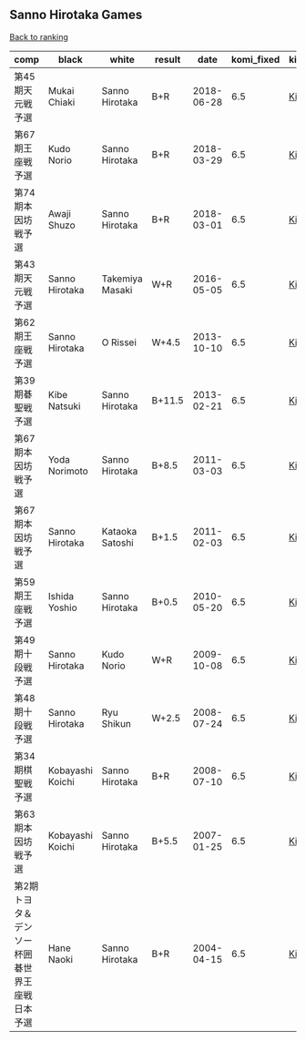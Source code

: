 ## Sanno Hirotaka Games

[Back to ranking](index.md)




| **comp** | **black** | **white** | **result** | **date** | **komi_fixed** | **kifu** | 
| --- | --- | --- | --- | --- | --- | --- |
| 第45期天元戦予選 | Mukai Chiaki | Sanno Hirotaka | B+R | 2018-06-28 | 6.5 | [Kifu](https://kifudepot.net/kifucontents.php?id=ab9QBigtp2xKtaWuXCGj3w%3D%3D) | 
| 第67期王座戦予選 | Kudo Norio | Sanno Hirotaka | B+R | 2018-03-29 | 6.5 | [Kifu](https://kifudepot.net/kifucontents.php?id=ahy6B1VuU55l%2BwEH7LdkFw%3D%3D) | 
| 第74期本因坊戦予選 | Awaji Shuzo | Sanno Hirotaka | B+R | 2018-03-01 | 6.5 | [Kifu](https://kifudepot.net/kifucontents.php?id=FwD4KNv%2FuX6HIjrgeIyH%2FQ%3D%3D) | 
| 第43期天元戦予選 | Sanno Hirotaka | Takemiya Masaki | W+R | 2016-05-05 | 6.5 | [Kifu](https://kifudepot.net/kifucontents.php?id=%2F6mFJ8vDNwOADXOGIk9Zfg%3D%3D) | 
| 第62期王座戦予選 | Sanno Hirotaka | O Rissei | W+4.5 | 2013-10-10 | 6.5 | [Kifu](https://kifudepot.net/kifucontents.php?id=DFas2a8QddsIAxVD4K5uZg%3D%3D) | 
| 第39期碁聖戦予選 | Kibe Natsuki | Sanno Hirotaka | B+11.5 | 2013-02-21 | 6.5 | [Kifu](https://kifudepot.net/kifucontents.php?id=amjOq019bQ4V%2BWh6D6UyPQ%3D%3D) | 
| 第67期本因坊戦予選 | Yoda Norimoto | Sanno Hirotaka | B+8.5 | 2011-03-03 | 6.5 | [Kifu](https://kifudepot.net/kifucontents.php?id=IQkSblJKxM6F8eLt2hhRWQ%3D%3D) | 
| 第67期本因坊戦予選 | Sanno Hirotaka | Kataoka Satoshi | B+1.5 | 2011-02-03 | 6.5 | [Kifu](https://kifudepot.net/kifucontents.php?id=vSfO%2F78e9WNBXP4IaEsMYw%3D%3D) | 
| 第59期王座戦予選 | Ishida Yoshio | Sanno Hirotaka | B+0.5 | 2010-05-20 | 6.5 | [Kifu](https://kifudepot.net/kifucontents.php?id=IBVXVClCI9QV9%2FGUg16DlA%3D%3D) | 
| 第49期十段戦予選 | Sanno Hirotaka | Kudo Norio | W+R | 2009-10-08 | 6.5 | [Kifu](https://kifudepot.net/kifucontents.php?id=QgjRfCli4OJSLF2Kidqq8Q%3D%3D) | 
| 第48期十段戦予選 | Sanno Hirotaka | Ryu Shikun | W+2.5 | 2008-07-24 | 6.5 | [Kifu](https://kifudepot.net/kifucontents.php?id=NAU3KwtHoOFOGXh6T0dn7A%3D%3D) | 
| 第34期棋聖戦予選 | Kobayashi Koichi | Sanno Hirotaka | B+R | 2008-07-10 | 6.5 | [Kifu](https://kifudepot.net/kifucontents.php?id=TnOSCclf48EFekFRCquC9g%3D%3D) | 
| 第63期本因坊戦予選 | Kobayashi Koichi | Sanno Hirotaka | B+5.5 | 2007-01-25 | 6.5 | [Kifu](https://kifudepot.net/kifucontents.php?id=%2FIM%2F1BVqGcv7D%2Fle0GUv%2BQ%3D%3D) | 
| 第2期トヨタ＆デンソー杯囲碁世界王座戦日本予選 | Hane Naoki | Sanno Hirotaka | B+R | 2004-04-15 | 6.5 | [Kifu](https://kifudepot.net/kifucontents.php?id=7mz2SWbSmKbZiIUNoWZn9A%3D%3D) |




